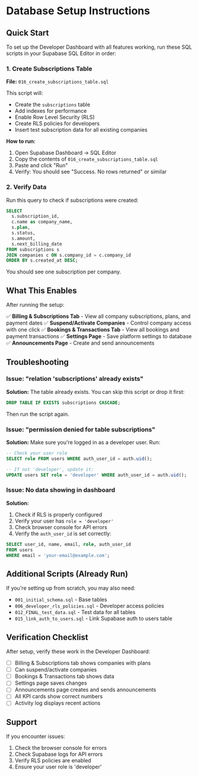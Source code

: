 # Database Setup Instructions

## Quick Start

To set up the Developer Dashboard with all features working, run these SQL scripts in your Supabase SQL Editor in order:

### 1. Create Subscriptions Table
**File:** `016_create_subscriptions_table.sql`

This script will:
- Create the `subscriptions` table
- Add indexes for performance
- Enable Row Level Security (RLS)
- Create RLS policies for developers
- Insert test subscription data for all existing companies

**How to run:**
1. Open Supabase Dashboard → SQL Editor
2. Copy the contents of `016_create_subscriptions_table.sql`
3. Paste and click "Run"
4. Verify: You should see "Success. No rows returned" or similar

### 2. Verify Data

Run this query to check if subscriptions were created:

```sql
SELECT 
  s.subscription_id,
  c.name as company_name,
  s.plan,
  s.status,
  s.amount,
  s.next_billing_date
FROM subscriptions s
JOIN companies c ON s.company_id = c.company_id
ORDER BY s.created_at DESC;
```

You should see one subscription per company.

## What This Enables

After running the setup:

✅ **Billing & Subscriptions Tab** - View all company subscriptions, plans, and payment dates
✅ **Suspend/Activate Companies** - Control company access with one click
✅ **Bookings & Transactions Tab** - View all bookings and payment transactions
✅ **Settings Page** - Save platform settings to database
✅ **Announcements Page** - Create and send announcements

## Troubleshooting

### Issue: "relation 'subscriptions' already exists"
**Solution:** The table already exists. You can skip this script or drop it first:
```sql
DROP TABLE IF EXISTS subscriptions CASCADE;
```
Then run the script again.

### Issue: "permission denied for table subscriptions"
**Solution:** Make sure you're logged in as a developer user. Run:
```sql
-- Check your user role
SELECT role FROM users WHERE auth_user_id = auth.uid();

-- If not 'developer', update it:
UPDATE users SET role = 'developer' WHERE auth_user_id = auth.uid();
```

### Issue: No data showing in dashboard
**Solution:** 
1. Check if RLS is properly configured
2. Verify your user has `role = 'developer'`
3. Check browser console for API errors
4. Verify the `auth_user_id` is set correctly:
```sql
SELECT user_id, name, email, role, auth_user_id 
FROM users 
WHERE email = 'your-email@example.com';
```

## Additional Scripts (Already Run)

If you're setting up from scratch, you may also need:
- `001_initial_schema.sql` - Base tables
- `006_developer_rls_policies.sql` - Developer access policies
- `012_FINAL_test_data.sql` - Test data for all tables
- `015_link_auth_to_users.sql` - Link Supabase auth to users table

## Verification Checklist

After setup, verify these work in the Developer Dashboard:

- [ ] Billing & Subscriptions tab shows companies with plans
- [ ] Can suspend/activate companies
- [ ] Bookings & Transactions tab shows data
- [ ] Settings page saves changes
- [ ] Announcements page creates and sends announcements
- [ ] All KPI cards show correct numbers
- [ ] Activity log displays recent actions

## Support

If you encounter issues:
1. Check the browser console for errors
2. Check Supabase logs for API errors
3. Verify RLS policies are enabled
4. Ensure your user role is 'developer'
